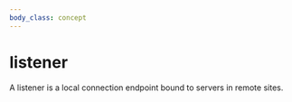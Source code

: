 ```yaml
---
body_class: concept
---
```


# listener

<section>

A listener is a local connection endpoint bound to servers
in remote sites.

</section>
